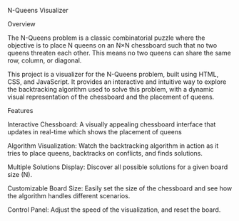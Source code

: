 N-Queens Visualizer

Overview

The N-Queens problem is a classic combinatorial puzzle where the objective is to place N queens on an N×N chessboard such that no two queens threaten each other. This means no two queens can share the same row, column, or diagonal.

This project is a visualizer for the N-Queens problem, built using HTML, CSS, and JavaScript. It provides an interactive and intuitive way to explore the backtracking algorithm used to solve this problem, with a dynamic visual representation of the chessboard and the placement of queens.

Features

Interactive Chessboard:  A visually appealing chessboard interface that updates in real-time which shows the placement of queens

Algorithm Visualization:  Watch the backtracking algorithm in action as it tries to place queens, backtracks on conflicts, and finds solutions.

Multiple Solutions Display:  Discover all possible solutions for a given board size (N).

Customizable Board Size:  Easily set the size of the chessboard and see how the algorithm handles different scenarios.

Control Panel:  Adjust the speed of the visualization, and reset the board.


